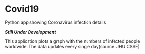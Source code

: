 # Covid19
Python app showing Coronavirus infection details

***Still Under Development***

This application plots a graph with the numbers of infected people worldwide.
The data updates every single day(source: JHU CSSE)
